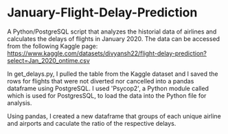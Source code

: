 # January-Flight-Delay-Prediction

A Python/PostgreSQL script that analyzes the historial data of airlines and calculates the delays of flights in January 2020. The data can be accessed from the following Kaggle page: https://www.kaggle.com/datasets/divyansh22/flight-delay-prediction?select=Jan_2020_ontime.csv 

In get_delays.py, I pulled the table from the Kaggle dataset and I saved the rows for flights that were not diverted nor cancelled into a pandas dataframe using PostgreSQL. I used 'Psycop2', a Python module called which is used for PostgresSQL, to load the data into the Python file for analysis. 

Using pandas, I created a new dataframe that groups of each unique airline and airports and caculate the ratio of the respective delays. 


